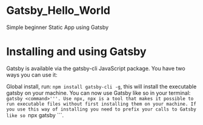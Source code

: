 # Gatsby_Hello_World
Simple beginner Static App using Gatsby

# Installing and using Gatsby
Gatsby is available via the gatsby-cli JavaScript package. You have two ways you can use it:

Global install, run:
```npm install gatsby-cli -g```, this will install the executable gatsby on your machine. You can now use Gatsby like so in your terminal: ```gatsby <command>'''.
Use npx, npx is a tool that makes it possible to run executable files without first installing them on your machine. If you use this way of installing you need to prefix your calls to Gatsby like so ```npx gatsby <command>```.
